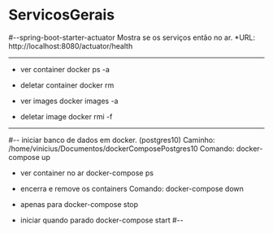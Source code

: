 # ServicosGerais

#--spring-boot-starter-actuator
Mostra se os serviços então no ar.
*URL: http://localhost:8080/actuator/health

----------------
* ver container
docker ps -a

* deletar container
docker rm <CONTAINER ID> 

* ver images
docker images -a

* deletar image
docker rmi -f <IMAGE>
----------------

#-- iniciar banco de dados em docker. (postgres10)
Caminho: /home/vinicius/Documentos/dockerComposePostgres10
Comando: docker-compose up

* ver container no ar
docker-compose ps

* encerra e remove os containers
Comando: docker-compose down

* apenas para
docker-compose stop

* iniciar quando parado
docker-compose start
#--